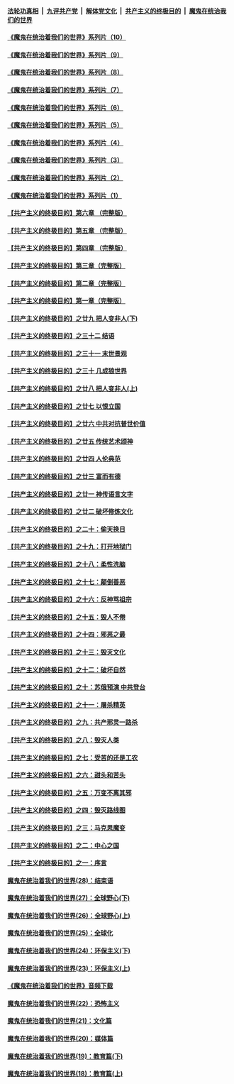 ####  [法轮功真相](../../../../basic/blob/master/README.md?t=08270702) &nbsp;|&nbsp; [九评共产党](../../../../9ping.md/blob/master/README.md?t=08270702) &nbsp;|&nbsp; [解体党文化](../../../../jtdwh.md/blob/master/README.md?t=08270702)  &nbsp;|&nbsp; [共产主义的终极目的](../../../../gczydzjmd.md/blob/master/README.md?t=08270702) &nbsp;|&nbsp; [魔鬼在统治我们的世界](../../../../mgztzwmdsj.md/blob/master/README.md?t=08270702) 

#### [《魔鬼在统治着我们的世界》系列片（10）](../pages/nsc422/n12292670.md?t=08270702) 

#### [《魔鬼在统治着我们的世界》系列片（9）](../pages/nsc422/n12290859.md?t=08270702) 

#### [《魔鬼在统治着我们的世界》系列片（8）](../pages/nsc422/n12287445.md?t=08270702) 

#### [《魔鬼在统治着我们的世界》系列片（7）](../pages/nsc422/n12283425.md?t=08270702) 

#### [《魔鬼在统治着我们的世界》系列片（6）](../pages/nsc422/n12282314.md?t=08270702) 

#### [《魔鬼在统治着我们的世界》系列片（5）](../pages/nsc422/n12281419.md?t=08270702) 

#### [《魔鬼在统治着我们的世界》系列片（4）](../pages/nsc422/n12274024.md?t=08270702) 

#### [《魔鬼在统治着我们的世界》系列片（3）](../pages/nsc422/n12271322.md?t=08270702) 

#### [《魔鬼在统治着我们的世界》系列片（2）](../pages/nsc422/n12269049.md?t=08270702) 

#### [《魔鬼在统治着我们的世界》系列片（1）](../pages/nsc422/n12267575.md?t=08270702) 

#### [【共产主义的终极目的】第六章 （完整版）](../pages/nsc422/n11428913.md?t=08270702) 

#### [【共产主义的终极目的】第五章 （完整版）](../pages/nsc422/n11428912.md?t=08270702) 

#### [【共产主义的终极目的】第四章 （完整版）](../pages/nsc422/n11428907.md?t=08270702) 

#### [【共产主义的终极目的】第三章（完整版）](../pages/nsc422/n11428848.md?t=08270702) 

#### [【共产主义的终极目的】第二章（完整版）](../pages/nsc422/n11428831.md?t=08270702) 

#### [【共产主义的终极目的】第一章（完整版）](../pages/nsc422/n11417651.md?t=08270702) 

#### [【共产主义的终极目的】之廿九 把人变非人(下)](../pages/nsc422/n11344140.md?t=08270702) 

#### [【共产主义的终极目的】之三十二 结语](../pages/nsc422/n11360535.md?t=08270702) 

#### [【共产主义的终极目的】之三十一 末世景观](../pages/nsc422/n11351129.md?t=08270702) 

#### [【共产主义的终极目的】之三十 几成狼世界](../pages/nsc422/n11348280.md?t=08270702) 

#### [【共产主义的终极目的】之廿八 把人变非人(上)](../pages/nsc422/n11340492.md?t=08270702) 

#### [【共产主义的终极目的】之廿七 以恨立国](../pages/nsc422/n11336944.md?t=08270702) 

#### [【共产主义的终极目的】之廿六 中共对抗普世价值](../pages/nsc422/n11324785.md?t=08270702) 

#### [【共产主义的终极目的】之廿五 传统艺术颂神](../pages/nsc422/n11296396.md?t=08270702) 

#### [【共产主义的终极目的】之廿四 人伦典范](../pages/nsc422/n11296397.md?t=08270702) 

#### [【共产主义的终极目的】之廿三 富而有德](../pages/nsc422/n11283598.md?t=08270702) 

#### [【共产主义的终极目的】之廿一 神传语言文字](../pages/nsc422/n11263265.md?t=08270702) 

#### [【共产主义的终极目的】之廿二 破坏修炼文化](../pages/nsc422/n11245728.md?t=08270702) 

#### [【共产主义的终极目的】之二十：偷天换日](../pages/nsc422/n11238846.md?t=08270702) 

#### [【共产主义的终极目的】之十九：打开地狱门](../pages/nsc422/n11206376.md?t=08270702) 

#### [【共产主义的终极目的】之十八：柔性洗脑](../pages/nsc422/n11199994.md?t=08270702) 

#### [【共产主义的终极目的】之十七：颠倒善恶](../pages/nsc422/n11179782.md?t=08270702) 

#### [【共产主义的终极目的】之十六：反神骂祖宗](../pages/nsc422/n11166798.md?t=08270702) 

#### [【共产主义的终极目的】之十五：毁人不倦](../pages/nsc422/n11166792.md?t=08270702) 

#### [【共产主义的终极目的】之十四：邪恶之最](../pages/nsc422/n11150249.md?t=08270702) 

#### [【共产主义的终极目的】之十三：毁灭文化](../pages/nsc422/n11135227.md?t=08270702) 

#### [【共产主义的终极目的】之十二：破坏自然](../pages/nsc422/n11135214.md?t=08270702) 

#### [【共产主义的终极目的】之十：苏俄预演 中共登台](../pages/nsc422/n11118424.md?t=08270702) 

#### [【共产主义的终极目的】之十一：屠杀精英](../pages/nsc422/n11118442.md?t=08270702) 

#### [【共产主义的终极目的】之九：共产邪灵一路杀](../pages/nsc422/n11114139.md?t=08270702) 

#### [【共产主义的终极目的】之八：毁灭人类](../pages/nsc422/n11108503.md?t=08270702) 

#### [【共产主义的终极目的】之七：受苦的还是工农](../pages/nsc422/n11101809.md?t=08270702) 

#### [【共产主义的终极目的】之六：甜头和苦头](../pages/nsc422/n11096971.md?t=08270702) 

#### [【共产主义的终极目的】之五：万变不离其邪](../pages/nsc422/n11091285.md?t=08270702) 

#### [【共产主义的终极目的】之四：毁灭路线图](../pages/nsc422/n11086284.md?t=08270702) 

#### [【共产主义的终极目的】之三：马克思魔变](../pages/nsc422/n11061941.md?t=08270702) 

#### [【共产主义的终极目的】之二：中心之国](../pages/nsc422/n11047728.md?t=08270702) 

#### [【共产主义的终极目的】之一：序言](../pages/nsc422/n11086077.md?t=08270702) 

#### [魔鬼在统治着我们的世界(28)：结束语](../pages/nsc422/n10936246.md?t=08270702) 

#### [魔鬼在统治着我们的世界(27)：全球野心(下)](../pages/nsc422/n10928319.md?t=08270702) 

#### [魔鬼在统治着我们的世界(26)：全球野心(上)](../pages/nsc422/n10900318.md?t=08270702) 

#### [魔鬼在统治着我们的世界(25)：全球化](../pages/nsc422/n10788205.md?t=08270702) 

#### [魔鬼在统治着我们的世界(24)：环保主义(下)](../pages/nsc422/n10695307.md?t=08270702) 

#### [魔鬼在统治着我们的世界(23)：环保主义(上)](../pages/nsc422/n10688613.md?t=08270702) 

#### [《魔鬼在统治着我们的世界》音频下载](../pages/nsc422/n10635553.md?t=08270702) 

#### [魔鬼在统治着我们的世界(22)：恐怖主义](../pages/nsc422/n10614727.md?t=08270702) 

#### [魔鬼在统治着我们的世界(21)：文化篇](../pages/nsc422/n10597706.md?t=08270702) 

#### [魔鬼在统治着我们的世界(20)：媒体篇](../pages/nsc422/n10586579.md?t=08270702) 

#### [魔鬼在统治着我们的世界(19)：教育篇(下)](../pages/nsc422/n10564808.md?t=08270702) 

#### [魔鬼在统治着我们的世界(18)：教育篇(上)](../pages/nsc422/n10526970.md?t=08270702) 

